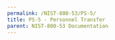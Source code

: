 ```yaml
---
permalink: /NIST-800-53/PS-5/
title: PS-5 - Personnel Transfer
parent: NIST-800-53 Documentation
---
```

